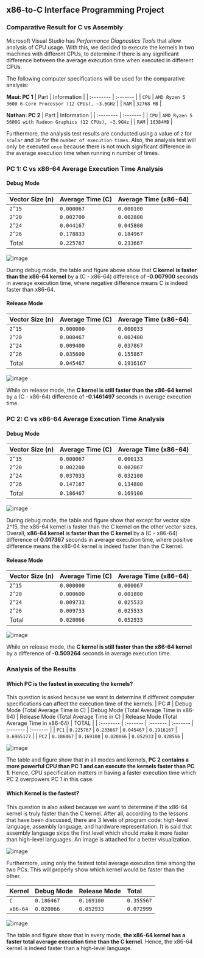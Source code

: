 ## x86-to-C Interface Programming Project

### Comparative Result for C vs Assembly

Microsoft Visual Studio has *Performance Diagnostics Tools* that allow analysis of CPU usage. With this, we decided to execute the kernels in two machines with different CPUs, to determine if there is any significant difference between the average execution time when executed in different CPUs.

The following computer specifications will be used for the comparative analysis:

**Maui: PC 1**
| Part | Information |
| :-------- | :------- | 
| `CPU` | `AMD Ryzen 5 3600 6-Core Processor (12 CPUs), ~3.6GHz` |
| `RAM` | `32768 MB` |

**Nathan: PC 2**
| Part | Information |
| :-------- | :------- | 
| `CPU` | `AMD Ryzen 5 5600G with Radeon Graphics (12 CPUs), ~3.9GHz` |
| `RAM` | `16384MB` |

Furthermore, the analysis test results are conducted using a value of `2` for `scalar` and `30` for the `number of execution times`. Also, the analysis test will only be executed `once` because there is not 
much significant difference in the average execution time when running n number of times.

### PC 1: C vs x86-64 Average Execution Time Analysis
#### Debug Mode
| Vector Size (n) | Average Time (C) | Average Time (x86-64) | 
| :-------- | :------- | :------- | 
| `2^15` | `0.000067` | `0.000100` |
| `2^20` | `0.002700` | `0.002800` |
| `2^24` | `0.044167` | `0.045800` |
| `2^26` | `0.178833` | `0.184967` |
| Total | `0.225767` | `0.233667` |

![image](https://github.com/mauries-lopez/LBYARCH-SAXPY/assets/102708347/81527e20-3362-43b2-b7f9-559368494bee)

During debug mode, the table and figure above show that **C kernel is faster than the x86-64 kernel** by a (C - x86-64) difference of **-0.007900** seconds in average execution time, where negative difference means C is indeed faster than x86-64.

#### Release Mode
| Vector Size (n) | Average Time (C) | Average Time (x86-64) | 
| :-------- | :------- | :------- | 
| `2^15` | `0.000000` | `0.000033` |
| `2^20` | `0.000467` | `0.002400` |
| `2^24` | `0.009400` | `0.037867` |
| `2^26` | `0.035600` | `0.155867` |
| Total | `0.045467` | `0.1916167` |

![image](https://github.com/mauries-lopez/LBYARCH-SAXPY/assets/102708347/328bef30-fcb0-40cd-ac25-781de9e3f3f6)

While on release mode, the **C kernel is still faster than the x86-64 kernel** by a (C - x86-64) difference of **-0.1461497** seconds in average execution time. 

### PC 2: C vs x86-64 Average Execution Time Analysis
#### Debug Mode
| Vector Size (n) | Average Time (C) | Average Time (x86-64) | 
| :-------- | :------- | :------- | 
| `2^15` | `0.000067` | `0.000133` |
| `2^20` | `0.002200` | `0.002067` |
| `2^24` | `0.037033` | `0.032100` |
| `2^26` | `0.147167` | `0.134800` |
| Total | `0.186467` | `0.169100` |

![image](https://github.com/mauries-lopez/LBYARCH-SAXPY/assets/102708347/4c4fa8ba-613b-4b99-a72f-a25531a5d44f)

During debug mode, the table and figure show that except for vector size 2^15, the x86-64 kernel is faster than the C kernel on the other vector sizes. Overall, **x86-64 kernel is faster than the C kernel** by a (C - x86-64) difference of **0.017367** seconds in average execution time, 
where positive difference means the x86-64 kernel is indeed faster than the C kernel. 

#### Release Mode
| Vector Size (n) | Average Time (C) | Average Time (x86-64) | 
| :-------- | :------- | :------- | 
| `2^15` | `0.000000` | `0.000067` |
| `2^20` | `0.000600` | `0.001800` |
| `2^24` | `0.009733` | `0.025533` |
| `2^26` | `0.009733` | `0.025533` |
| Total | `0.020066` | `0.052933` |

![image](https://github.com/mauries-lopez/LBYARCH-SAXPY/assets/102708347/7d6f30dc-832e-4bc8-b4f1-d478ae8ab123)

While on release mode, the **C kernel is still faster than the x86-64 kernel** by a difference of **-0.509264** seconds in average execution time. 

### Analysis of the Results
#### Which PC is the fastest in executing the kernels?
This question is asked because we want to determine if different computer specifications can affect the execution time of the kernels.
| PC # | Debug Mode (Total Average Time in C) | Debug Mode (Total Average Time in x86-64) | Release Mode (Total Average Time in C) | Release Mode (Total Average Time in x86-64) | TOTAL |
| :-------- | :------- | :------- | :------- | :------- | :------- | 
| `PC1` | `0.225767` | `0.233667` | `0.045467` | `0.1916167` | `0.6965177` |
| `PC2` | `0.186467` | `0.169100` | `0.020066` | `0.052933` | `0.428566` |

![image](https://github.com/mauries-lopez/LBYARCH-SAXPY/assets/102708347/d394bab3-eea0-4827-85ba-7a68f95cbc80)

The table and figure show that in all modes and kernels, **PC 2 contains a more powerful CPU than PC 1 and can execute the kernels faster than PC 1**. Hence, CPU specification matters in having a faster execution time which PC 2 overpowers PC 1 in this case.

#### Which Kernel is the fastest?
This question is also asked because we want to determine if the x86-64 kernel is truly faster than the C kernel. After all, according to the lessons that have been discussed, there are 3 levels of program code: high-level language, assembly language, and hardware representation.
It is said that assembly language skips the first level which should make it more faster than high-level languages. An image is attached for a better visualization.

![image](https://github.com/mauries-lopez/LBYARCH-SAXPY/assets/102708347/24885e11-a8d5-45ff-8fb5-e3a051b0b9db)

Furthermore, using only the fastest total average execution time among the two PCs. This will properly show which kernel would be faster than the other.

| Kernel | Debug Mode | Release Mode | Total |
| :-------- | :------- | :------- | :------- | 
| `C` | `0.186467` | `0.169100` | `0.355567` | 
| `x86-64` | `0.020066` | `0.052933` | `0.072999` |

![image](https://github.com/mauries-lopez/LBYARCH-SAXPY/assets/102708347/41997d6e-9e65-4aad-a3ac-00fbef220057)

The table and figure show that in every mode, **the x86-64 kernel has a faster total average execution time than the C kernel**. Hence, the x86-64 kernel is indeed faster than a high-level language.

